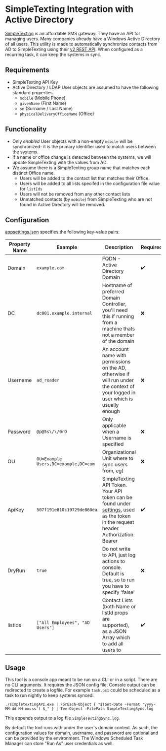 # SimpleTexting Integration with Active Directory
[SimpleTexting](simpletexting.com) is an affordable SMS gateway.  They have an API for managing users.  Many companies already have a Windows Active Directory of all users.  This utility is made to automatically synchronize contacts from AD to SimpleTexting using their [v2 REST API](https://simpletexting.com/api/docs/v2/). When configured as a recurring task, it can keep the systems in sync.

## Requirements
* SimpleTexting API Key
* Active Directory / LDAP User objects are assumed to have the following standard properties
    * `mobile` (Mobile Phone)
    * `givenName` (First Name)
    * `sn` (Surname / Last Name)
    * `physicalDeliveryOfficeName` (Office)

## Functionality
 * Only *enabled* User objects with a non-empty `mobile` will be synchronized- it is the primary identifier used to match users between the systems.
 * If a name or office change is detected between the systems, we will update SimpleTexting with the values from AD.
 * We assume there is a SimpleTexting group name that matches each distinct Office name.
   * Users will be added to the contact list that matches their Office.
   * Users will be added to all lists specifed in the configuration file value for `listIds`
   * Users will not be removed from any other contact lists
   * Unmatched contacts (by `mobile`) from SimpleTexting who are not found in Active Directory will be removed.

## Configuration
[appsettings.json](https://github.com/ian-cameron/simpletexting-integration/blob/2d53ccd1e215877e52f94a74417580cfb4e5513c/appsettings.json) specifies the following key-value pairs:

| Property Name | Example  | Description | Required? |
| ------------- |--------| ------------- | --------- |
| Domain  | `example.com `|FQDN - Active Directory Domain | :heavy_check_mark:          |
| DC  | `dc001.example.internal` | Hostname of preferred Domain Controller, you'll need this if running from a machine thats not a member of the domain  | :x:  |
| Username  |`ad_reader`| An account name with permissions on the AD, otherwise if will run under the context of your logged in user which is usually enough  |:x:  |
| Password  |`@p@5s\/\/0rD`| Only applicable when a Username is specified  | :x: |
| OU  | `OU=Example Users,DC=example,DC=com`|Organizational Unit where to sync users from, eg)   | :x: |
| ApiKey  |`507f191e810c19729de860ea`| SimpleTexting API Token. Your API token can be found under [settings](https://app2.simpletexting.com/integrations/webhooks), used as the token in the request header Authorization: Bearer <token>  | :heavy_check_mark:  |
| DryRun  |`true`| Do not write to API, just log actions to console. Default is true, so to run you have to specify 'false'  | :x:  |
| listIds  |`["All Employees", "AD Users"]`| Contact Lists (both Name or listId props are supported), as a JSON Array which to add all users to  | :heavy_check_mark: |

## Usage
This tool is a console app meant to be run on a CLI or in a script.  There are no CLI arguments.  It requires the JSON config file.  Console output can be redirected to create a logfile.  For example `task.ps1` could be scheduled as a task to run nightly to keep systems synced:

```
./simpletextingAPI.exe | ForEach-Object { "$(Get-Date -Format 'yyyy-MM-dd HH:mm:ss') $_" } | Tee-Object -FilePath SimpleTextingSync.log
```

This appends output to a log file `SimpleTextingSync.log`.  

By default the tool runs with under the user's domain context.  As such, the configuration values for domain, username, and password are optional and can be provided by the environment.  The Windows Scheduled Task Manager can store "Run As" user credentials as well.
